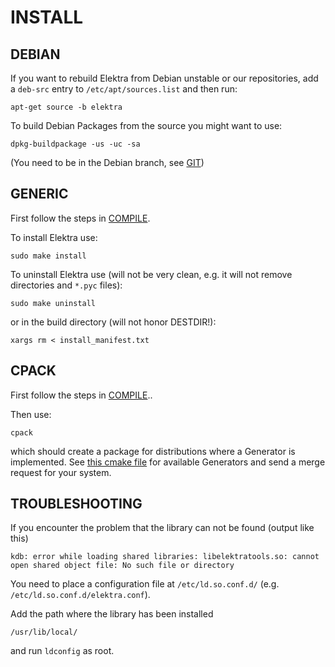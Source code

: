 # INSTALL #


## DEBIAN ##

If you want to rebuild Elektra from Debian unstable or
our repositories, add a `deb-src` entry to `/etc/apt/sources.list`
and then run:

	apt-get source -b elektra


To build Debian Packages from the source you might want to use:

	dpkg-buildpackage -us -uc -sa

(You need to be in the Debian branch, see [GIT](GIT.md))

## GENERIC ##

First follow the steps in [COMPILE](COMPILE.md).

To install Elektra use:

	sudo make install

To uninstall Elektra use (will not be very clean,
e.g. it will not remove directories and `*.pyc` files):

	sudo make uninstall

or in the build directory (will not honor DESTDIR!):

	xargs rm < install_manifest.txt


## CPACK ##

First follow the steps in [COMPILE](COMPILE.md)..

Then use:

	cpack

which should create a package for distributions where a Generator is
implemented. See [this cmake file](/cmake/ElektraPackaging.cmake) for available Generators
and send a merge request for your system.

## TROUBLESHOOTING ##

If you encounter the problem that the library can not be found (output like this)

	kdb: error while loading shared libraries: libelektratools.so: cannot open shared object file: No such file or directory

You need to place a configuration file at `/etc/ld.so.conf.d/` (e.g. `/etc/ld.so.conf.d/elektra.conf`).

Add the path where the library has been installed

	/usr/lib/local/

and run `ldconfig` as root.
